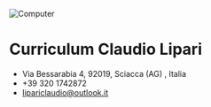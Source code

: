 ![Computer](https://picsum.photos/200/300)
# Curriculum Claudio Lipari
- Via Bessarabia 4, 92019, Sciacca (AG) , Italia
- +39 320 1742872
- lipariclaudio@outlook.it 
